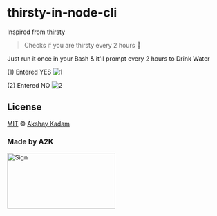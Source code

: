 # thirsty-in-node-cli

Inspired from [thirsty](https://github.com/kalbhor/thirsty)

> Checks if you are thirsty every 2 hours :beers:

Just run it once in your Bash & it'll prompt every 2 hours to Drink Water

(1) Entered YES
![1](http://imgur.com/FuTwLYt.png)

(2) Entered NO
![2](http://imgur.com/1SXkewD.png)

## License

[MIT](LICENSE.md) © [Akshay Kadam](https://github.com/deadcoder0904)

### Made by A2K

<img src="http://imgur.com/jfmA33n.png" alt="Sign" width=250 height=130 />
